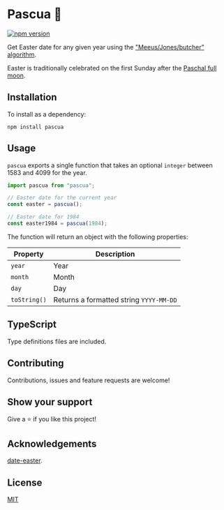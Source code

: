 # Pascua 🙏

[![npm version](https://badge.fury.io/js/pascua.svg)](https://badge.fury.io/js/pascua)

Get Easter date for any given year using the ["Meeus/Jones/butcher" algorithm](https://en.wikipedia.org/wiki/Computus).

Easter is traditionally celebrated on the first Sunday after the [Paschal full moon](https://en.wikipedia.org/wiki/Ecclesiastical_full_moon).

## Installation

To install as a dependency:

```
npm install pascua
```

## Usage

`pascua` exports a single function that takes an optional `integer` between 1583 and 4099 for the year.

```js
import pascua from "pascua";

// Easter date for the current year
const easter = pascua();

// Easter date for 1984
const easter1984 = pascua(1984);
```

The function will return an object with the following properties:

| Property     | Description                             |
| ------------ | --------------------------------------- |
| `year`       | Year                                    |
| `month`      | Month                                   |
| `day`        | Day                                     |
| `toString()` | Returns a formatted string `YYYY-MM-DD` |

## TypeScript

Type definitions files are included.

## Contributing

Contributions, issues and feature requests are welcome!

## Show your support

Give a ⭐️ if you like this project!

## Acknowledgements

[date-easter](https://github.com/commenthol/date-easter/blob/master/index.js).

## License

[MIT](LICENSE)
